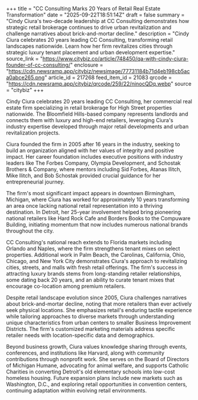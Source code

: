 +++
title = "CC Consulting Marks 20 Years of Retail Real Estate Transformation"
date = "2025-09-22T18:51:14Z"
draft = false
summary = "Cindy Ciura's two-decade leadership at CC Consulting demonstrates how strategic retail brokerage continues to drive urban revitalization and challenge narratives about brick-and-mortar decline."
description = "Cindy Ciura celebrates 20 years leading CC Consulting, transforming retail landscapes nationwide. Learn how her firm revitalizes cities through strategic luxury tenant placement and urban development expertise."
source_link = "https://www.citybiz.co/article/748450/qa-with-cindy-ciura-founder-of-cc-consulting/"
enclosure = "https://cdn.newsramp.app/citybiz/newsimage/77731184b71d4eb198cb5aca0abce265.png"
article_id = 217268
feed_item_id = 21083
qrcode = "https://cdn.newsramp.app/citybiz/qrcode/259/22/ninocQDq.webp"
source = "citybiz"
+++

<p>Cindy Ciura celebrates 20 years leading CC Consulting, her commercial real estate firm specializing in retail brokerage for High Street properties nationwide. The Bloomfield Hills-based company represents landlords and connects them with luxury and high-end retailers, leveraging Ciura's industry expertise developed through major retail developments and urban revitalization projects.</p><p>Ciura founded the firm in 2005 after 16 years in the industry, seeking to build an organization aligned with her values of integrity and positive impact. Her career foundation includes executive positions with industry leaders like The Forbes Company, Olympia Development, and Schostak Brothers & Company, where mentors including Sid Forbes, Atanas Ilitch, Mike Ilitch, and Bob Schostak provided crucial guidance for her entrepreneurial journey.</p><p>The firm's most significant impact appears in downtown Birmingham, Michigan, where Ciura has worked for approximately 10 years transforming an area once lacking national retail representation into a thriving destination. In Detroit, her 25-year involvement helped bring pioneering national retailers like Hard Rock Cafe and Borders Books to the Compuware Building, initiating momentum that now includes numerous national brands throughout the city.</p><p>CC Consulting's national reach extends to Florida markets including Orlando and Naples, where the firm strengthens tenant mixes on select properties. Additional work in Palm Beach, the Carolinas, California, Ohio, Chicago, and New York City demonstrates Ciura's approach to revitalizing cities, streets, and malls with fresh retail offerings. The firm's success in attracting luxury brands stems from long-standing retailer relationships, some dating back 20 years, and an ability to curate tenant mixes that encourage co-location among premium retailers.</p><p>Despite retail landscape evolution since 2005, Ciura challenges narratives about brick-and-mortar decline, noting that more retailers than ever actively seek physical locations. She emphasizes retail's enduring tactile experience while tailoring approaches to diverse markets through understanding unique characteristics from urban centers to smaller Business Improvement Districts. The firm's customized marketing materials address specific retailer needs with location-specific data and demographics.</p><p>Beyond business growth, Ciura values knowledge sharing through events, conferences, and institutions like Harvard, along with community contributions through nonprofit work. She serves on the Board of Directors of Michigan Humane, advocating for animal welfare, and supports Catholic Charities in converting Detroit's old elementary schools into low-cost homeless housing. Future expansion plans include new markets such as Washington, D.C., and exploring retail opportunities in convention centers, continuing adaptation within evolving retail environments.</p>